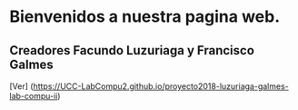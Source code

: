 # Bienvenidos a nuestra pagina web.

Creadores Facundo Luzuriaga y Francisco Galmes
----------------------------------------------

[Ver] (https://UCC-LabCompu2.github.io/proyecto2018-luzuriaga-galmes-lab-compu-ii)
